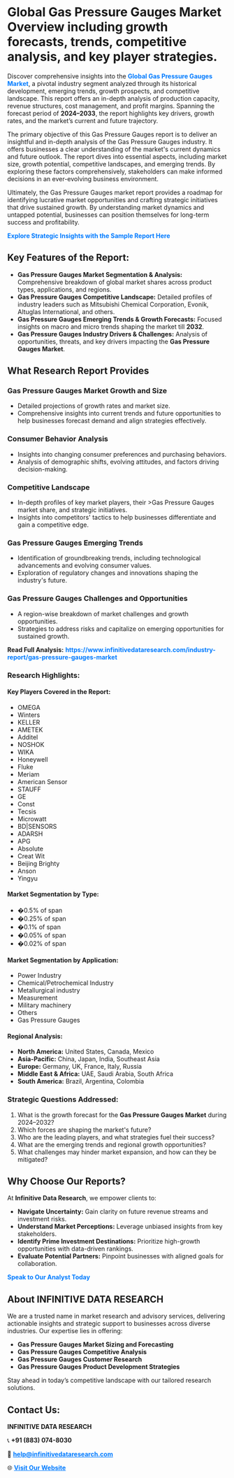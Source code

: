 <h1>Global Gas Pressure Gauges Market Overview including growth forecasts, trends, competitive analysis, and key player strategies.</h1>
<p>
Discover comprehensive insights into the 
<a href="https://www.infinitivedataresearch.com/industry-report/gas-pressure-gauges-market" rel="dofollow" style="color: #007BFF; text-decoration: none;"><strong>Global Gas Pressure Gauges Market</strong></a>, a pivotal industry segment analyzed through its historical development, emerging trends, growth prospects, and competitive landscape. This report offers an in-depth analysis of production capacity, revenue structures, cost management, and profit margins. Spanning the forecast period of <strong>2024–2033</strong>, the report highlights key drivers, growth rates, and the market’s current and future trajectory.
</p>
<p>
The primary objective of this Gas Pressure Gauges report is to deliver an insightful and in-depth analysis of the Gas Pressure Gauges industry. It offers businesses a clear understanding of the market's current dynamics and future outlook. The report dives into essential aspects, including market size, growth potential, competitive landscapes, and emerging trends. By exploring these factors comprehensively, stakeholders can make informed decisions in an ever-evolving business environment.
</p>
<p>
Ultimately, the Gas Pressure Gauges market report provides a roadmap for identifying lucrative market opportunities and crafting strategic initiatives that drive sustained growth. By understanding market dynamics and untapped potential, businesses can position themselves for long-term success and profitability.
</p>
<p>
<a href="https://www.infinitivedataresearch.com/request-sample/reportId=102274" style="color: #007BFF; text-decoration: none;"><strong>Explore Strategic Insights with the Sample Report Here</strong></a>
</p>

<h2>Key Features of the Report:</h2>
<ul>
<li><strong>Gas Pressure Gauges Market Segmentation & Analysis:</strong> Comprehensive breakdown of global market shares across product types, applications, and regions.</li>
<li><strong>Gas Pressure Gauges Competitive Landscape:</strong> Detailed profiles of industry leaders such as Mitsubishi Chemical Corporation, Evonik, Altuglas International, and others.</li>
<li><strong>Gas Pressure Gauges Emerging Trends & Growth Forecasts:</strong> Focused insights on macro and micro trends shaping the market till <strong>2032</strong>.</li>
<li><strong>Gas Pressure Gauges Industry Drivers & Challenges:</strong> Analysis of opportunities, threats, and key drivers impacting the <strong>Gas Pressure Gauges Market</strong>.</li>
</ul>

<h2>What Research Report Provides</h2>
<h3>Gas Pressure Gauges Market Growth and Size</h3>
<ul>
<li>Detailed projections of growth rates and market size.</li>
<li>Comprehensive insights into current trends and future opportunities to help businesses forecast demand and align strategies effectively.</li>
</ul>

<h3>Consumer Behavior Analysis</h3>
<ul>
<li>Insights into changing consumer preferences and purchasing behaviors.</li>
<li>Analysis of demographic shifts, evolving attitudes, and factors driving decision-making.</li>
</ul>

<h3>Competitive Landscape</h3>
<ul>
<li>In-depth profiles of key market players, their >Gas Pressure Gauges market share, and strategic initiatives.</li>
<li>Insights into competitors' tactics to help businesses differentiate and gain a competitive edge.</li>
</ul>

<h3>Gas Pressure Gauges Emerging Trends</h3>
<ul>
<li>Identification of groundbreaking trends, including technological advancements and evolving consumer values.</li>
<li>Exploration of regulatory changes and innovations shaping the industry's future.</li>
</ul>

<h3>Gas Pressure Gauges Challenges and Opportunities</h3>
<ul>
<li>A region-wise breakdown of market challenges and growth opportunities.</li>
<li>Strategies to address risks and capitalize on emerging opportunities for sustained growth.</li>
</ul>
<p><strong>Read Full Analysis:</strong> <a href="https://www.infinitivedataresearch.com/industry-report/gas-pressure-gauges-market" rel="dofollow" style="color: #007BFF; text-decoration: none;"><strong>https://www.infinitivedataresearch.com/industry-report/gas-pressure-gauges-market</strong></a></p>
<h3>Research Highlights:</h3>
<h4>Key Players Covered in the Report:</h4>
<ul><li>OMEGA</li><li>Winters</li><li>KELLER</li><li>AMETEK</li><li>Additel</li><li>NOSHOK</li><li>WIKA</li><li>Honeywell</li><li>Fluke</li><li>Meriam</li><li>American Sensor</li><li>STAUFF</li><li>GE</li><li>Const</li><li>Tecsis</li><li>Microwatt</li><li>BD|SENSORS</li><li>ADARSH</li><li>APG</li><li>Absolute</li><li>Creat Wit</li><li>Beijing Brighty</li><li>Anson</li><li>Yingyu</li></ul>
<h4>Market Segmentation by Type:</h4>
<ul><li>�0.5% of span</li><li>�0.25% of span</li><li>�0.1% of span</li><li>�0.05% of span</li><li>�0.02% of span</li></ul>
<h4>Market Segmentation by Application:</h4>
<ul><li>Power Industry</li><li>Chemical/Petrochemical Industry</li><li>Metallurgical industry</li><li>Measurement</li><li>Military machinery</li><li>Others</li><li>Gas Pressure Gauges</li></ul>

<h4>Regional Analysis:</h4>
<ul>
<li><strong>North America:</strong> United States, Canada, Mexico</li>
<li><strong>Asia-Pacific:</strong> China, Japan, India, Southeast Asia</li>
<li><strong>Europe:</strong> Germany, UK, France, Italy, Russia</li>
<li><strong>Middle East & Africa:</strong> UAE, Saudi Arabia, South Africa</li>
<li><strong>South America:</strong> Brazil, Argentina, Colombia</li>
</ul>

<h3>Strategic Questions Addressed:</h3>
<ol>
<li>What is the growth forecast for the <strong>Gas Pressure Gauges Market</strong> during 2024–2032?</li>
<li>Which forces are shaping the market's future?</li>
<li>Who are the leading players, and what strategies fuel their success?</li>
<li>What are the emerging trends and regional growth opportunities?</li>
<li>What challenges may hinder market expansion, and how can they be mitigated?</li>
</ol>

<h2>Why Choose Our Reports?</h2>
<p>At <strong>Infinitive Data Research</strong>, we empower clients to:</p>
<ul>
<li><strong>Navigate Uncertainty:</strong> Gain clarity on future revenue streams and investment risks.</li>
<li><strong>Understand Market Perceptions:</strong> Leverage unbiased insights from key stakeholders.</li>
<li><strong>Identify Prime Investment Destinations:</strong> Prioritize high-growth opportunities with data-driven rankings.</li>
<li><strong>Evaluate Potential Partners:</strong> Pinpoint businesses with aligned goals for collaboration.</li>
</ul>
<p><a href="https://www.infinitivedataresearch.com/industry-report/gas-pressure-gauges-market" rel="dofollow" style="color: #007BFF; text-decoration: none;"><strong>Speak to Our Analyst Today</strong></a></p>

<h2>About INFINITIVE DATA RESEARCH</h2>
<p>We are a trusted name in market research and advisory services, delivering actionable insights and strategic support to businesses across diverse industries. Our expertise lies in offering:</p>
<ul>
<li><strong>Gas Pressure Gauges Market Sizing and Forecasting</strong></li>
<li><strong>Gas Pressure Gauges Competitive Analysis</strong></li>
<li><strong>Gas Pressure Gauges Customer Research</strong></li>
<li><strong>Gas Pressure Gauges Product Development Strategies</strong></li>
</ul>
<p>Stay ahead in today’s competitive landscape with our tailored research solutions.</p>

<h2>Contact Us:</h2>
<p><strong>INFINITIVE DATA RESEARCH</strong></p>
<p>📞 <strong>+91 (883) 074-8030</strong></p>
<p>📧 <strong><a href="mailto:help@infinitivedataresearch.com" style="color: #007BFF;">help@infinitivedataresearch.com</a></strong></p>
<p>🌐 <strong><a href="https://www.infinitivedataresearch.com" rel="dofollow" style="color: #007BFF;">Visit Our Website</a></strong></p>